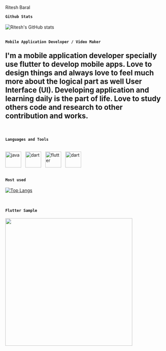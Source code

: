 
 Ritesh Baral <image src="https://user-images.githubusercontent.com/53189504/196264084-50467764-7a50-49c1-93db-b1e58b57025d.png" height="10">



**`Github Stats`**
<br>
<br>
![Ritesh's GitHub stats](https://github-readme-stats.vercel.app/api?username=Ritesh-056&theme=ayu-mirage&show_icons=true)
<br>
<br>


**`Mobile Application Developer / Video Maker`**
<br>
<p style="font-size:160%;font-weight:bold;">
I'm a mobile application developer specially use flutter to develop mobile apps. Love to design things and always love to feel much more about the logical part as well User Interface (UI). Developing application and learning daily is the part of life. Love to study others code and research to other contribution and works.</p>
<br>

**`Languages and Tools`**
<br>
<br>

<img align="left" alt="java" width="50px" style="padding-right:10px;" src="https://user-images.githubusercontent.com/53189504/196264872-10acbc1f-2ec0-4d97-9895-9ebe9fbfa8fd.png">
 
<img align="left" alt="dart" width="50px" style="padding-right:10px;" src="https://cdn.jsdelivr.net/gh/devicons/devicon/icons/dart/dart-original-wordmark.svg">
<img align="left" alt="flutter" width="50px" style="padding-right:10px;" src="https://cdn.jsdelivr.net/gh/devicons/devicon/icons/flutter/flutter-original.svg">
<img align="left" alt="dart" width="50px" style="padding-right:10px;" src="https://cdn.jsdelivr.net/gh/devicons/devicon/icons/androidstudio/androidstudio-original.svg">
<br>
<br>
<br>
<br>

**`Most used`**
<br>
<br>
[![Top Langs](https://github-readme-stats.vercel.app/api/top-langs/?username=Ritesh-056&layout=compact)](https://github.com/Ritesh-056/github-readme-stats)
<br>
<br>
<br>


**`Flutter Sample`**
<br>
<br>
<img src="https://user-images.githubusercontent.com/53189504/141793238-f07a4509-0487-48c4-a192-ebbd04619954.png" height="400">


      

